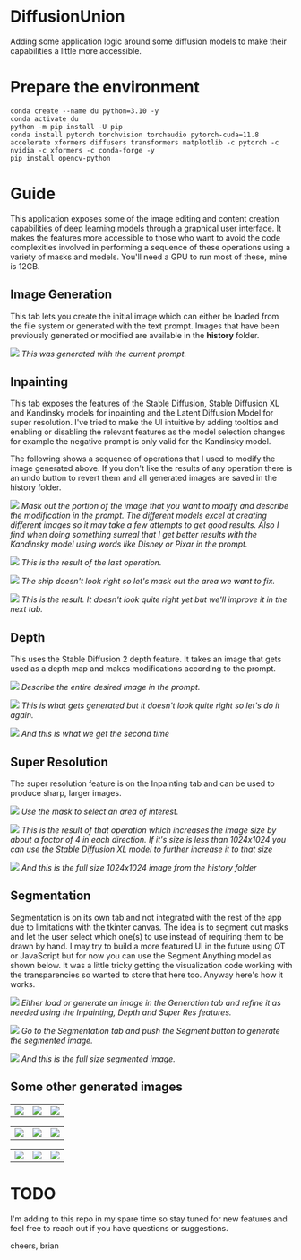 # DiffusionUnion

Adding some application logic around some diffusion models to make their capabilities a little more accessible.

# Prepare the environment

```
conda create --name du python=3.10 -y
conda activate du
python -m pip install -U pip
conda install pytorch torchvision torchaudio pytorch-cuda=11.8 accelerate xformers diffusers transformers matplotlib -c pytorch -c nvidia -c xformers -c conda-forge -y
pip install opencv-python
```

# Guide
This application exposes some of the image editing and content creation capabilities of deep learning models through a graphical user interface. It makes the features more accessible to those who want to avoid the code complexities involved in performing a sequence of these operations using a variety of masks and models. You'll need a GPU to run most of these, mine is 12GB.

## Image Generation
This tab lets you create the initial image which can either be loaded from the file system or generated with the text prompt. Images that have been previously generated or modified are available in the **history** folder.

![](./assets/1.png)
*This was generated with the current prompt.*

## Inpainting
This tab exposes the features of the Stable Diffusion, Stable Diffusion XL and Kandinsky models for inpainting and the Latent Diffusion Model for super resolution. I've tried to make the UI intuitive by adding tooltips and enabling or disabling the relevant features as the model selection changes for example the negative prompt is only valid for the Kandinsky model.

The following shows a sequence of operations that I used to modify the image generated above. If you don't like the results of any operation there is an undo button to revert them and all generated images are saved in the history folder.

![](./assets/2.png)
*Mask out the portion of the image that you want to modify and describe the modification in the prompt. The different models excel at creating different images so it may take a few attempts to get good results. Also I find when doing something surreal that I get better results with the Kandinsky model using words like Disney or Pixar in the prompt.*

![](./assets/3.png)
*This is the result of the last operation.*

![](./assets/4.png)
*The ship doesn't look right so let's mask out the area we want to fix.*

![](./assets/5.png)
*This is the result. It doesn't look quite right yet but we'll improve it in the next tab.*

## Depth
This uses the Stable Diffusion 2 depth feature. It takes an image that gets used as a depth map and makes modifications according to the prompt.

![](./assets/6.png)
*Describe the entire desired image in the prompt.*

![](./assets/7.png)
*This is what gets generated but it doesn't look quite right so let's do it again.*

![](./assets/8.png)
*And this is what we get the second time*

## Super Resolution
The super resolution feature is on the Inpainting tab and can be used to produce sharp, larger images.

![](./assets/9.png)
*Use the mask to select an area of interest.*

![](./assets/10.png)
*This is the result of that operation which increases the image size by about a factor of 4 in each direction. If it's size is less than 1024x1024 you can use the Stable Diffusion XL model to further increase it to that size*

![](./assets/11.png)
*And this is the full size 1024x1024 image from the history folder*

## Segmentation
Segmentation is on its own tab and not integrated with the rest of the app due to limitations with the tkinter canvas. The idea is to segment out masks and let the user select which one(s) to use instead of requiring them to be drawn by hand. I may try to build a more featured UI in the future using QT or JavaScript but for now you can use the Segment Anything model as shown below. It was a little tricky getting the visualization code working with the transparencies so wanted to store that here too. Anyway here's how it works.

![](./assets/12.png)
*Either load or generate an image in the Generation tab and refine it as needed using the Inpainting, Depth and Super Res features.*

![](./assets/13.png)
*Go to the Segmentation tab and push the Segment button to generate the segmented image.*

![](./assets/14.png)
*And this is the full size segmented image.*

## Some other generated images

| | | |
|:-------------------------:|:-------------------------:|:-------------------------:|
|![](./assets/creature.png)|![](./assets/snake.png)|![](./assets/river_cat_1.png)|

| | | |
|:-------------------------:|:-------------------------:|:-------------------------:|
|![](./assets/ufo.png)|![](./assets/ship.png)|![](./assets/river_cat_2.png)|

| | | |
|:-------------------------:|:-------------------------:|:-------------------------:|
|![](./assets/monkey_space_bug.png)|![](./assets/ship2.png)|![](./assets/northern_lights.png)|

# TODO
I'm adding to this repo in my spare time so stay tuned for new features and feel free to reach out if you have questions or suggestions.

cheers,
brian
